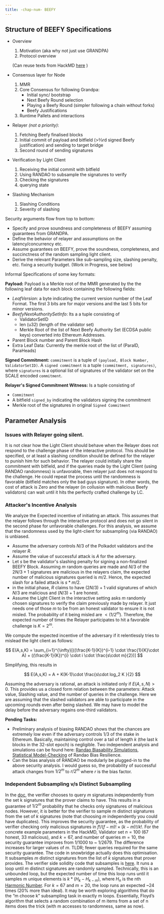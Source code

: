 ```yaml
---
title: -chap-num- BEEFY
---
```


## Structure of BEEFY Specifications

- Overview
    1. Motivation (aka why not just use GRANDPA)
    2. Protocol overview 

    (Can reuse texts from HackMD [here](https://hackmd.io/UsPqx0IATX6yFSxcBLIhHQ?view) )
- Consensus layer for Node 
    1. MMR
    2. Core Consensus for following Grandpa:
        - Initial sync/ bootstrap
        - Next Beefy Round selection
        - Playing a Beefy Round (simpler following a chain without forks)
        - Beefy Justifications
    3. Runtime Pallets and interactions
- Relayer _(not a priority)_:
    1. Fetching Beefy finalised blocks
    2. Initial commit of payload and bitfield (>⅔rd signed Beefy justification) and sending to target bridge
    3. Second round of sending signatures
- Verification by Light Client
    1. Receiving the initial commit with bitfield
    2. Using RANDAO to subsample the signatures to verify
    3. Checking the signatures 
    4. querying state
- Slashing Mechanism
    1. Slashing Conditions
    2. Severity of slashing

Security arguments flow from top to bottom: 
- Specify and prove soundness and completeness of BEEFY assuming guarantees from GRANDPA.
- Define the behavior of relayer and assumptions on the latency/concurrency etc. 
- Assume guarantees on BEEFY, prove the soundness, completeness, and succinctness of the random sampling light client. 
- Derive the relevant Parameters like sub-sampling size, slashing penalty, etc. fixing a security budget. (Work in Progress, see below)


Informal Specifications of some key formats:

**Payload:**
Payload is a Merkle root of the MMR generated by the the following leaf data for each block containing the following fields:
- _LeafVersion_: a byte indicating the current version number of the Leaf Format. The first 3 bits are for major versions and the last 5 bits for minor versions. 
- _BeefyNextAuthoritySetInfo_: Its a a tuple consisting of
    - ValidatorSetID
    - len (u32) (length of the validator set)
    - Merkle Root of the list of Next Beefy Authority Set (ECDSA public keys) converted into Ethereum Addresses. 
- Parent Block number and Parent Block Hash
- Extra Leaf Data: Currently the merkle root of the list of (ParaID, ParaHeads)

**Signed Commitment:**
`commitment` is a tuple of `(payload, Block Number, ValidatorSetID)`. A `signed commitment` is a tuple `(commitment, signatures)`, where `signatures` is a optional list of signatures of the validator set on the SCALE encoded `commitment`. 


**Relayer's Signed Commitment Witness:**
Is a tuple consisting of 
- `Commitment`
- A bitfield `signed_by` indicating the validators signing the commitment
- Merkle root of the signatures in original `Signed Commitment`



## Parameter Analysis


### Issues with Relayer going silent.

It is not clear how the Light Client should behave when the Relayer does not respond to the challenge phase of the interactive protocol. This should be specified, or at least a slashing condition should be defined for the relayer to punish him for such behavior.  The relayer could initially share the commitment with bitfield, and if the queries made by the Light Client (using RANDAO randomness) is unfavorable, then relayer just does not respond to the challenge. He could repeat the process until the randomness is favorable (bitfield matches only the bad guys signature). In other words, the cost of attack is Zero and the relayer (in collusion with malicious Beefy validators) can wait until it hits the perfectly crafted challenge by LC.

### Attacker's Incentive Analysis 

We analyze the Expected incentive of initiating an attack. This assumes that the relayer follows through the interactive protocol and does not go silent in the second phase for unfavorable challenges. For this analysis, we assume that the randomness used by the light-client for subsampling (via RANDAO) is unbiased. 

- Assume the adversary controls $N/3$ of the Polkadot validators and the relayer $R$.
- Assume the value of successful attack is $A$ for the adversary.
- Let $s$ be the validator's slashing penalty for signing a non-finalized BEEFY Block. Assuming $m$ random queries are made and $N/3$ of the $2N/3 +1$ signatures are malicious in the relayers claim, the expected number of malicious signatures queried is $m/2$. Hence, the expected slash for a failed attack is $s*m/2$.  
- in the initial phase, $R$ claims to have $(2N/3)+1$ valid signatures of which $N/3$ are malicious and $(N/3)+1$ are honest. 
- Assume the Light Client in the interactive setting asks $m$ randomly chosen signatures to verify the claim previously made by relayer. It just needs one of those $m$ to be from an honest validator to ensure it is not misled. The probability of it being misled are $<(1/2^m)$. Therefore, the expected number of times the Relayer participates to hit a favorable challenge is $K=2^m$. 

We compute the expected incentive of the adversary if it relentlessly tries to mislead the light client as follows:

$$
E(A,s,K) = \sum_{i=1}^{\infty}[((\frac{K-1}{K})^{i-1} \cdot \frac{1}{K}\cdot A) + ((\frac{K-1}{K})^{i} \cdot i \cdot \frac{s\cdot m}{2})] 
$$

Simplifying, this results in 

$$
E(A,s,K) = A + K(K-1)\cdot \frac{s\cdot log_2 K }{2}
$$
 
Assuming the adversary is rational, an attack is initiated only if $E(A,s,N) > 0$. This provides us a closed form relation between the parameters: Attack value, Slashing value, and the number of queries in the challenge. Here we are assuming that the slashed validators are able to participate in the upcoming rounds even after being slashed. We may have to model the delay before the adversary regains one-third validators. 

**Pending Tasks:**

- Preliminary analysis of biasing RANDAO shows that the chances are extremely low even if the adversary controls $1/3$ of the stake in Ethereum. Basically, maintaining control over a tail of length $k$ (the last  k blocks in the 32-slot epoch) is negligible. Two independent analysis and simulations can be found here: [Randao Biasability Simulations](https://eth2book.info/capella/part2/building_blocks/randomness/#biasability-analyses), [Statistical Model-Checking](https://core.ac.uk/download/pdf/161954228.pdf) of Randao Bias Resilience. 
- Can the bias analysis of RANDAO be modularly be plugged-in to the above security analysis. I would guess so, the probability of successful attack changes from $1/2^m$ to $r/2^m$ where $r$ is the bias factor. 


### Independent Subsampling v/s Distinct Subsampling

In the [doc](https://hackmd.io/UsPqx0IATX6yFSxcBLIhHQ?view), the verifier chooses to query $m$ signatures independently from the set k signatures that the prover claims to have. This results in a guarantee of  $1/2^m$ probability that he checks only signatures of malicious nodes. 
However, it is better for the verifier to sample m distinct signatures from the set of $k$ signatures (note that choosing $m$ independently you could have duplicates). This improves the security guarantee, as the probability of verifier checking only malicious signatures in $f!/(f-m)! \times (k-m)!/k!$. For the concrete example parameters in the HackMD, Validator set $n =100$ (67 honest, 33 malicious), and $k=67$, and number of queries $m =10$, the security guarantee improves from 1/1000 to ~ 1/2679. The difference increases for larger values of $m$. TLDR; fewer queries required for the same security guarantee. 
The code in snowbridge actually does this optimisation. It subsamples $m$ distinct signatures from the list of $k$ signatures that prover provides. The verifier side solidity code that subsamples is [here](https://github.com/Snowfork/snowbridge/blob/main/core/packages/contracts/src/utils/Bitfield.sol). It runs a loop until $m$ distinct signatures are randomly sampled. Technically, this is an unbounded loop, but the expected number of time this loop runs until it samples m unique elements is $k*(H_k- H_{k-m})$, where $H_n$ is the nth [Harmonic Number](https://en.wikipedia.org/wiki/Harmonic_number). For $k=67$ and $m=20$, the loop runs an expected ~24 times (20% more than ideal). It may be worth exploring algorithms that do the “m choose k” subsampling task in exactly m loops. Essentially, Floyd’s algorithm that selects a random combination of m items from a set of n items does the trick (with m accesses to randomness, same as now). 

